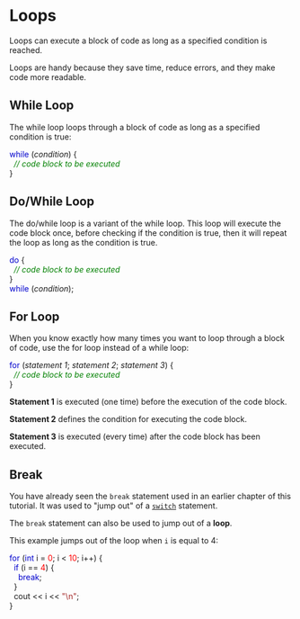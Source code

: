 <b><h1>Loops</h1></b>
Loops can execute a block of code as long as a specified condition is reached.

Loops are handy because they save time, reduce errors, and they make code more readable.

<b><h2>While Loop</h2></b>
The while loop loops through a block of code as long as a specified condition is true:

<span class="javakeywordcolor" style="color:mediumblue">while</span> (<em>condition</em>) {<br><span class="javanumbercolor" style="color:red">
</span>    <i>&nbsp; <span class="commentcolor" style="color:green">// code block to be executed</span></i><br></span><span class="javanumbercolor" style="color:red">
</span>
}

<b><h2>Do/While Loop</h2></b>
The do/while loop is a variant of the while loop. This loop will execute the code block once, before checking if the condition is true, then it will repeat the loop as long as the condition is true.

<span class="javakeywordcolor" style="color:mediumblue">do</span> {<br><span class="javanumbercolor" style="color:red">
</span>    <i>&nbsp; <span class="commentcolor" style="color:green">// code block to be executed<br></span>
</i>}<br>
<span class="javakeywordcolor" style="color:mediumblue">while</span> (<em>condition</em>);

<b><h2>For Loop</h2></b>
When you know exactly how many times you want to loop through a block of code, use the for loop instead of a while loop:

<span class="javakeywordcolor" style="color:mediumblue">for</span> (<i>statement 1</i>;<i> statement 2</i>;<i> statement 3</i>) {<br><span class="javanumbercolor" style="color:red">
</span>    &nbsp; <i><span class="commentcolor" style="color:green">// code block to be executed</span></i><br></span><span class="javanumbercolor" style="color:red">
</span> }

<p><strong>Statement 1</strong> is executed (one time) before the execution of the code block.</p>
<p><strong>Statement 2</strong> defines the condition for executing the code block.</p>
<p><strong>Statement 3</strong> is executed (every time) after the code block has been executed.</p>

<b><h2>Break</h2></b>
<p>You have already seen the <code class="w3-codespan">break</code> statement used in an earlier chapter of this tutorial. It was used to "jump out" of a <a href="cpp_switch.asp"><code class="w3-codespan">switch</code></a> statement.</p>
<p>The <code class="w3-codespan">break</code> statement can also be used to jump out of a 
<strong>loop</strong>.</p>
<p>This example jumps out of the loop when <code class="w3-codespan">i</code> is equal to 4:</p>

<span class="javakeywordcolor" style="color:mediumblue">for</span> (<span class="javakeywordcolor" style="color:mediumblue">int</span> i = <span class="javanumbercolor" style="color:red">0</span>; i &lt; <span class="javanumbercolor" style="color:red">10</span>; i++) {<br>&nbsp; <span class="javakeywordcolor" style="color:mediumblue">if</span> (i == <span class="javanumbercolor" style="color:red">4</span>) {<br>&nbsp;&nbsp;&nbsp; <span class="javanumbercolor" style="color:red">
</span>  <span class="javakeywordcolor" style="color:mediumblue">break</span>;<br>&nbsp; }<br>&nbsp; cout &lt;&lt; i &lt;&lt; <span class="javastringcolor" style="color:brown">"\n"</span>;<br>} 

